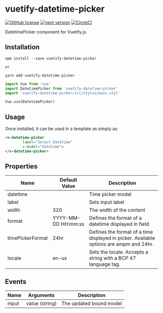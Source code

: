 # vuetify-datetime-picker
[![GitHub license](https://img.shields.io/badge/license-MIT-blue.svg)](https://github.com/darrenfang/vuetify-datetime-picker/blob/master/LICENSE)
[![npm version](https://img.shields.io/npm/v/vuetify-datetime-picker.svg?style=flat)](https://www.npmjs.com/package/vuetify-datetime-picker)
[![CircleCI](https://img.shields.io/circleci/project/github/darrenfang/vuetify-datetime-picker.svg)](https://circleci.com/gh/darrenfang/vuetify-datetime-picker)

DatetimePicker component for Vuetify.js.

## Installation

```shell
npm install --save vuetify-datetime-picker

or

yarn add vuetify-datetime-picker
```

```js
import Vue from 'vue'
import DatetimePicker from 'vuetify-datetime-picker'
import 'vuetify-datetime-picker/src/stylus/main.styl'

Vue.use(DatetimePicker)
```

## Usage

Once installed, it can be used in a template as simply as:

```html
<v-datetime-picker
        label="Select Datetime"
        v-model="datetime">
</v-datetime-picker>
```

## Properties

|        Name        |    Default Value    |       Description        |
| ------------------ | ------------------- | ------------------------ |
| datetime           |                     | Time picker model        |
| label              |                     | Sets input label         |
| width              | 320                 | The width of the content |
| format             | YYYY-MM-DD HH:mm:ss | Defines the format of a datetime displayed in field. |
| timePickerFormat   | 24hr                | Defines the format of a time displayed in picker. Available options are ampm and 24hr. |
| locale             | en-us               | Sets the locale. Accepts a string with a BCP 47 language tag. |

## Events

|    Name    |    Arguments    |       Description        |
| -----------| ----------------| ------------------------ |
| input      | value (string)  | The updated bound model  |

